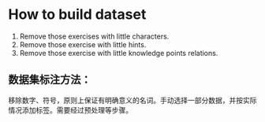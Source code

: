 # How to build dataset
1. Remove those exercises with little characters.
2. Remove those exercise with little hints. 
3. Remove those exercise with little knowledge points relations.

## 数据集标注方法：
移除数字、符号，原则上保证有明确意义的名词。手动选择一部分数据，并按实际情况添加标签。需要经过预处理等步骤。
